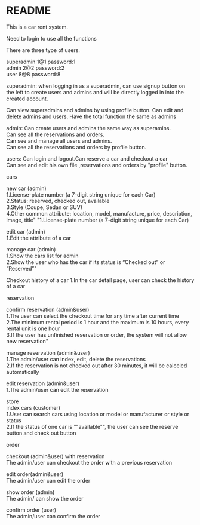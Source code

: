 # README

This is a car rent system.

Need to login to use all the functions

There are three type of users.

superadmin 1@1  password:1  
admin      2@2  password:2  
user       8@8  password:8

superadmin: when logging in as a superadmin, can use signup button on the left to create users and admins and will be directly logged in into the created account.  

Can view superadmins and admins by using profile button. Can edit and delete admins and users.
Have the total function the same as admins

admin: Can create users and admins the same way as superamins.  
Can see all the reservations and orders.  
Can see and manage all users and admins.   
Can see all the reservations and orders by profile button.


users: Can login and logout.Can reserve a car and checkout a car  
Can see and edit his own file  ,reservations and orders by "profile" button.
        


cars

new car (admin)  
1.License-plate number (a 7-digit string unique for each Car)  
2.Status: reserved, checked out, available  
3.Style (Coupe, Sedan or SUV)  
4.Other common attribute: location, model, manufacture, price, description, image, title"	"1.License-plate number (a 7-digit string unique for each Car)
	
edit car (admin)  
1.Edit the attribute of a car  

manage car (admin)  
1.Show the cars list for admin  
2.Show the user who has the car if its status is “Checked out” or “Reserved”"  

Checkout history of a car	1.In the car detail page, user can check the history of a car

reservation  

confirm reservation (admin&user)  
1.The user can select the checkout time for any time after current time  
2.The minimum rental period is 1 hour and the maximum is 10 hours, every rental unit is one hour  
3.If the user has unfinished reservation or order, the system will not allow new reservation"  

manage reservation (admin&user)  
1.The admin/user can index, edit, delete the reservations  
2.If the reservation is not checked out after 30 minutes, it will be calceled automatically  

edit reservation (admin&user)  
1.The admin/user can edit the reservation  

store  
index cars (customer)  
1.User can search cars using location or model or manufacturer or style or status  
2.If the status of one car is ""available"", the user can see the reserve button and check out button  

order  

checkout (admin&user) with reservation  
The admin/user can checkout the order with a previous reservation  

edit order(admin&user)  
The admin/user can edit the order  

show order (admin)  
The admin/ can show the order  

confirm order (user)  
The admin/user can confirm the order			

